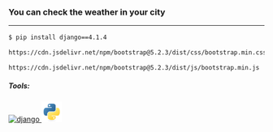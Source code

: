 <h3 align="left">You can check the weather in your city</h3>
<hr>
<pre class="notranslate"><code>$ pip install django==4.1.4</code></pre>
<pre class="notranslate"><code><link rel="stylesheet" href="https://cdn.jsdelivr.net/npm/bootstrap@5.2.3/dist/css/bootstrap.min.css" integrity="sha384-rbsA2VBKQhggwzxH7pPCaAqO46MgnOM80zW1RWuH61DGLwZJEdK2Kadq2F9CUG65" crossorigin="anonymous">https://cdn.jsdelivr.net/npm/bootstrap@5.2.3/dist/css/bootstrap.min.css</code></pre>
<pre class="notranslate"><code><script  integrity="sha384-cuYeSxntonz0PPNlHhBs68uyIAVpIIOZZ5JqeqvYYIcEL727kskC66kF92t6Xl2V" crossorigin="anonymous"></script>https://cdn.jsdelivr.net/npm/bootstrap@5.2.3/dist/js/bootstrap.min.js</code></pre>
<h5 align="left">Tools: </h5>

<p align="left"> <a href="https://www.djangoproject.com/" target="_blank" rel="noreferrer"> <img src="https://cdn.worldvectorlogo.com/logos/django.svg" alt="django" width="40" height="40"/> </a> <a href="https://www.python.org" target="_blank" rel="noreferrer"> <img src="https://raw.githubusercontent.com/devicons/devicon/master/icons/python/python-original.svg" alt="python" width="40" height="40"/> </a> </p>

